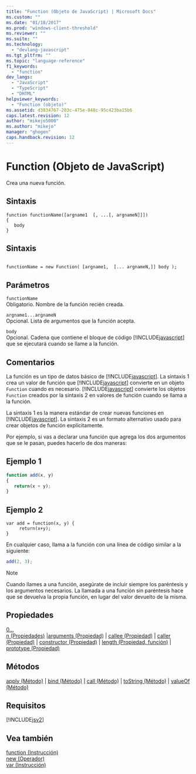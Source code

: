 ```yaml
---
title: "Function (Objeto de JavaScript) | Microsoft Docs"
ms.custom: ""
ms.date: "01/18/2017"
ms.prod: "windows-client-threshold"
ms.reviewer: ""
ms.suite: ""
ms.technology: 
  - "devlang-javascript"
ms.tgt_pltfrm: ""
ms.topic: "language-reference"
f1_keywords: 
  - "function"
dev_langs: 
  - "JavaScript"
  - "TypeScript"
  - "DHTML"
helpviewer_keywords: 
  - "Function (objeto)"
ms.assetid: d3834767-203c-475e-848c-95c423ba15b6
caps.latest.revision: 12
author: "mikejo5000"
ms.author: "mikejo"
manager: "ghogen"
caps.handback.revision: 12
---
```

# Function (Objeto de JavaScript)
Crea una nueva función.  
  
## Sintaxis  
  
```  
function functionName([argname1  [, ...[, argnameN]]])  
{  
   body  
}  
```  
  
## Sintaxis  
  
```  
  
functionName = new Function( [argname1,  [... argnameN,]] body );  
```  
  
## Parámetros  
 `functionName`  
 Obligatorio.  Nombre de la función recién creada.  
  
 `argname1...argnameN`  
 Opcional.  Lista de argumentos que la función acepta.  
  
 `body`  
 Opcional.  Cadena que contiene el bloque de código [!INCLUDE[javascript](../../javascript/includes/javascript-md.md)] que se ejecutará cuando se llame a la función.  
  
## Comentarios  
 La función es un tipo de datos básico de [!INCLUDE[javascript](../../javascript/includes/javascript-md.md)].  La sintaxis 1 crea un valor de función que [!INCLUDE[javascript](../../javascript/includes/javascript-md.md)] convierte en un objeto `Function` cuando es necesario.  [!INCLUDE[javascript](../../javascript/includes/javascript-md.md)] convierte los objetos `Function` creados por la sintaxis 2 en valores de función cuando se llama a la función.  
  
 La sintaxis 1 es la manera estándar de crear nuevas funciones en [!INCLUDE[javascript](../../javascript/includes/javascript-md.md)].  La sintaxis 2 es un formato alternativo usado para crear objetos de función explícitamente.  
  
 Por ejemplo, si vas a declarar una función que agrega los dos argumentos que se le pasan, puedes hacerlo de dos maneras:  
  
## Ejemplo 1  
  
```javascript  
function add(x, y)  
{  
   return(x + y);  
}  
```  
  
## Ejemplo 2  
  
```  
var add = function(x, y) {  
     return(x+y);  
}  
```  
  
 En cualquier caso, llama a la función con una línea de código similar a la siguiente:  
  
```javascript  
add(2, 3);  
```  
  
> [!NOTE]
>  Cuando llames a una función, asegúrate de incluir siempre los paréntesis y los argumentos necesarios.  La llamada a una función sin paréntesis hace que se devuelva la propia función, en lugar del valor devuelto de la misma.  
  
## Propiedades  
 [0...  
          n \(Propiedades\)](../../javascript/reference/0-dot-dot-dot-n-properties-arguments-javascript.md) &#124;[arguments \(Propiedad\)](../../javascript/reference/arguments-property-function-javascript.md) &#124; [callee \(Propiedad\)](../../javascript/reference/callee-property-arguments-javascript.md) &#124; [caller \(Propiedad\)](../../javascript/reference/caller-property-function-javascript.md) &#124; [constructor \(Propiedad\)](../../javascript/reference/constructor-property-object-javascript.md) &#124; [length \(Propiedad, función\)](../../javascript/reference/length-property-function-javascript.md) &#124; [prototype \(Propiedad\)](../../javascript/reference/prototype-property-object-javascript.md)  
  
## Métodos  
 [apply \(Método\)](../../javascript/reference/apply-method-function-javascript.md) &#124; [bind \(Método\)](../../javascript/reference/bind-method-function-javascript.md) &#124; [call \(Método\)](../../javascript/reference/call-method-function-javascript.md) &#124; [toString \(Método\)](../../javascript/reference/tostring-method-object-javascript.md) &#124; [valueOf \(Método\)](../../javascript/reference/valueof-method-object-javascript.md)  
  
## Requisitos  
 [!INCLUDE[jsv2](../../javascript/reference/includes/jsv2-md.md)]  
  
## Vea también  
 [function \(Instrucción\)](../../javascript/reference/function-statement-javascript.md)   
 [new \(Operador\)](../../javascript/reference/new-operator-decrementjavascript.md)   
 [var \(Instrucción\)](../../javascript/reference/var-statement-javascript.md)
